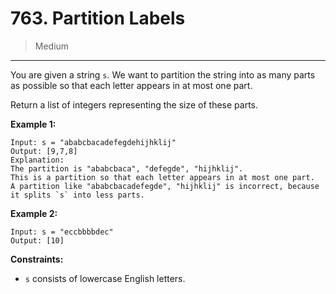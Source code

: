 # 763. Partition Labels

> Medium

------

You are given a string `s`. We want to partition the string into as many parts as possible so that each letter appears in at most one part.

Return a list of integers representing the size of these parts.

**Example 1:**

```
Input: s = "ababcbacadefegdehijhklij"
Output: [9,7,8]
Explanation:
The partition is "ababcbaca", "defegde", "hijhklij".
This is a partition so that each letter appears in at most one part.
A partition like "ababcbacadefegde", "hijhklij" is incorrect, because it splits `s` into less parts.
```

**Example 2:**

```
Input: s = "eccbbbbdec"
Output: [10]
```

**Constraints:**

- `s` consists of lowercase English letters.